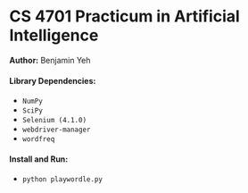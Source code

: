 # CS 4701 Practicum in Artificial Intelligence 

**Author:** Benjamin Yeh

#### Library Dependencies:
* `NumPy`
* `SciPy`
* `Selenium (4.1.0)`
* `webdriver-manager`
* `wordfreq`

#### Install and Run:
* `python playwordle.py`
